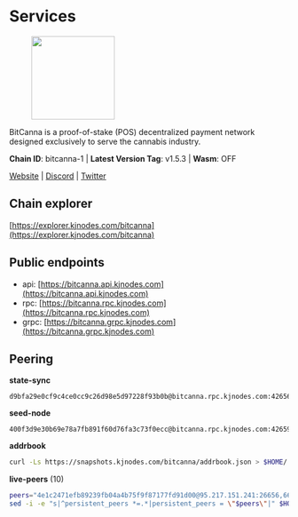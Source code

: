 # Services

<figure><img src="https://raw.githubusercontent.com/kj89/testnet_manuals/main/pingpub/logos/bitcanna.png" width="150" alt=""><figcaption></figcaption></figure>

BitCanna is a proof-of-stake (POS) decentralized payment network designed exclusively to serve the cannabis industry. 

**Chain ID**: bitcanna-1 | **Latest Version Tag**: v1.5.3 | **Wasm**: OFF

[Website](https://www.bitcanna.io) | [Discord](https://discord.gg/9AVrzaVQvs) | [Twitter](https://twitter.com/BitCannaGlobal)




## Chain explorer
[https://explorer.kjnodes.com/bitcanna](https://explorer.kjnodes.com/bitcanna)

## Public endpoints

* api: [https://bitcanna.api.kjnodes.com](https://bitcanna.api.kjnodes.com)
* rpc: [https://bitcanna.rpc.kjnodes.com](https://bitcanna.rpc.kjnodes.com)
* grpc: [https://bitcanna.grpc.kjnodes.com](https://bitcanna.grpc.kjnodes.com)

## Peering

**state-sync**

```text
d9bfa29e0cf9c4ce0cc9c26d98e5d97228f93b0b@bitcanna.rpc.kjnodes.com:42656
```

**seed-node**

```text
400f3d9e30b69e78a7fb891f60d76fa3c73f0ecc@bitcanna.rpc.kjnodes.com:42659
```

**addrbook**
```bash
curl -Ls https://snapshots.kjnodes.com/bitcanna/addrbook.json > $HOME/.bcna/config/addrbook.json
```

**live-peers** (10)
```bash
peers="4e1c2471efb89239fb04a4b75f9f87177fd91d00@95.217.151.241:26656,66ed3885f2932912df2b04646d2c3d643467719b@212.227.115.165:26656,dd4d3c0de38aa0575436c34c237b33bc0dda3ef2@142.132.158.93:13056,d3796f3f2a179afab1485a672ace3d909cd0eeed@185.137.122.214:26656,3635058fcdbe97e72d191faedfe4c6acab835877@107.181.235.66:16656,d9bfa29e0cf9c4ce0cc9c26d98e5d97228f93b0b@65.109.88.38:42656,d8a0facda705edbbdd2d79fb302e017df009e9da@207.244.231.189:26656,8a210f1bcfc9015a7bc18dcc5add29c0dce3f2dc@135.181.173.65:26656,89757803f40da51678451735445ad40d5b15e059@169.155.168.66:26656,a9f839c6e24221fb093f13ee41a0af842378fec5@94.130.12.22:26642"
sed -i -e "s|^persistent_peers *=.*|persistent_peers = \"$peers\"|" $HOME/.bcna/config/config.toml
```
